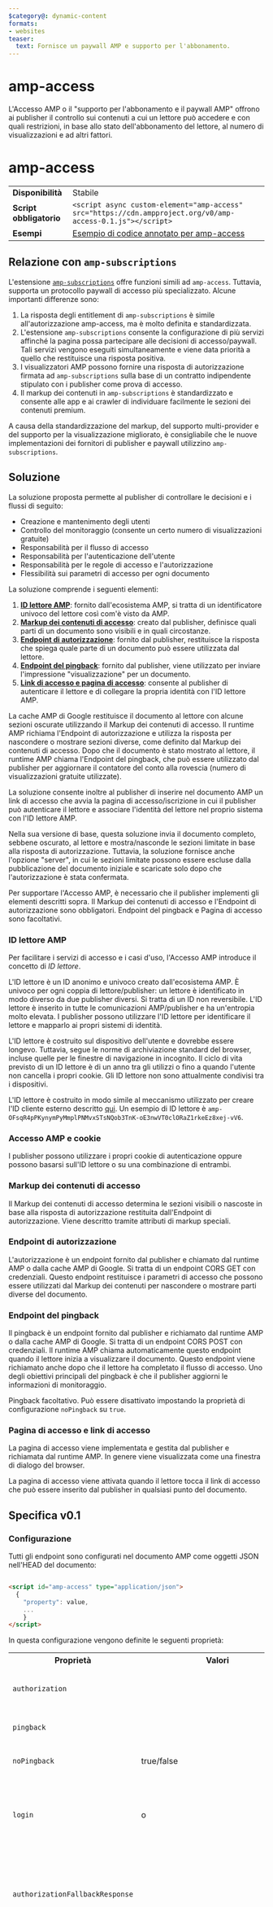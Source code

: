 ```yaml
---
$category@: dynamic-content
formats:
- websites
teaser:
  text: Fornisce un paywall AMP e supporto per l'abbonamento.
---
```


# amp-access

L'Accesso AMP o il "supporto per l'abbonamento e il paywall AMP" offrono ai publisher il controllo sui contenuti a cui un lettore può accedere e con quali restrizioni, in base allo stato dell'abbonamento del lettore, al numero di visualizzazioni e ad altri fattori.

# amp-access


<!--- Reformatted by Reftar! for AMP (go/reftar) on 2019-06-13 -->
<!---
Copyright 2015 The AMP HTML Authors. All Rights Reserved.

Licensed under the Apache License, Version 2.0 (the "License");
you may not use this file except in compliance with the License.
You may obtain a copy of the License at

      http://www.apache.org/licenses/LICENSE-2.0

Unless required by applicable law or agreed to in writing, software
distributed under the License is distributed on an "AS-IS" BASIS,
WITHOUT WARRANTIES OR CONDITIONS OF ANY KIND, either express or implied.
See the License for the specific language governing permissions and
limitations under the License.
-->

<table>
  <tr>
    <td><strong>Disponibilità</strong></td>
    <td>Stabile</td>
  </tr><tr>
  <td class="col-fourty"><strong>Script obbligatorio</strong></td>
  <td>
    <div>
      <code>&lt;script async custom-element="amp-access" src="https://cdn.ampproject.org/v0/amp-access-0.1.js">&lt;/script></code>
    </div>
  </td>
</tr>
<tr>
  <td class="col-fourty"><strong>Esempi</strong></td>
  <td><a href="https://ampbyexample.com/components/amp-access/">Esempio di codice annotato per amp-access</a></td>
</tr>
</table>

## Relazione con `amp-subscriptions`

L'estensione [`amp-subscriptions`](../amp-subscriptions/amp-subscriptions.md) offre funzioni simili ad `amp-access`. Tuttavia, supporta un protocollo paywall di accesso più specializzato. Alcune importanti differenze sono:

1. La risposta degli entitlement di `amp-subscriptions` è simile all'autorizzazione amp-access, ma è molto definita e standardizzata.
1. L'estensione `amp-subscriptions` consente la configurazione di più servizi affinché la pagina possa partecipare alle decisioni di accesso/paywall. Tali servizi vengono eseguiti simultaneamente e viene data priorità a quello che restituisce una risposta positiva.
1. I visualizzatori AMP possono fornire una risposta di autorizzazione firmata ad `amp-subscriptions` sulla base di un contratto indipendente stipulato con i publisher come prova di accesso.
1. Il markup dei contenuti in `amp-subscriptions` è standardizzato e consente alle app e ai crawler di individuare facilmente le sezioni dei contenuti premium.

A causa della standardizzazione del markup, del supporto multi-provider e del supporto per la visualizzazione migliorato, è consigliabile che le nuove implementazioni dei fornitori di publisher e paywall utilizzino `amp-subscriptions`.

## Soluzione

La soluzione proposta permette al publisher di controllare le decisioni e i flussi di seguito:

- Creazione e mantenimento degli utenti
- Controllo del monitoraggio (consente un certo numero di visualizzazioni gratuite)
- Responsabilità per il flusso di accesso
- Responsabilità per l'autenticazione dell'utente
- Responsabilità per le regole di accesso e l'autorizzazione
- Flessibilità sui parametri di accesso per ogni documento

La soluzione comprende i seguenti elementi:

1. [**ID lettore AMP**](#amp-reader-id): fornito dall'ecosistema AMP, si tratta di un identificatore univoco del lettore così com'è visto da AMP.
1. [**Markup dei contenuti di accesso**](#access-content-markup): creato dal publisher, definisce quali parti di un documento sono visibili e in quali circostanze.
1. [**Endpoint di autorizzazione**](#authorization-endpoint): fornito dal publisher, restituisce la risposta che spiega quale parte di un documento può essere utilizzata dal lettore.
1. [**Endpoint del pingback**](#pingback-endpoint): fornito dal publisher, viene utilizzato per inviare l'impressione "visualizzazione" per un documento.
1. [**Link di accesso e pagina di accesso**](#login-page-and-login-link): consente al publisher di autenticare il lettore e di collegare la propria identità con l'ID lettore AMP.

La cache AMP di Google restituisce il documento al lettore con alcune sezioni oscurate utilizzando il Markup dei contenuti di accesso. Il runtime AMP richiama l'Endpoint di autorizzazione e utilizza la risposta per nascondere o mostrare sezioni diverse, come definito dal Markup dei contenuti di accesso. Dopo che il documento è stato mostrato al lettore, il runtime AMP chiama l'Endpoint del pingback, che può essere utilizzato dal publisher per aggiornare il contatore del conto alla rovescia (numero di visualizzazioni gratuite utilizzate).

La soluzione consente inoltre al publisher di inserire nel documento AMP un link di accesso che avvia la pagina di accesso/iscrizione in cui il publisher può autenticare il lettore e associare l'identità del lettore nel proprio sistema con l'ID lettore AMP.

Nella sua versione di base, questa soluzione invia il documento completo, sebbene oscurato, al lettore e mostra/nasconde le sezioni limitate in base alla risposta di autorizzazione. Tuttavia, la soluzione fornisce anche l'opzione "server", in cui le sezioni limitate possono essere escluse dalla pubblicazione del documento iniziale e scaricate solo dopo che l'autorizzazione è stata confermata.

Per supportare l'Accesso AMP, è necessario che il publisher implementi gli elementi descritti sopra. Il Markup dei contenuti di accesso e l'Endpoint di autorizzazione sono obbligatori. Endpoint del pingback e Pagina di accesso sono facoltativi.

### ID lettore AMP

Per facilitare i servizi di accesso e i casi d'uso, l'Accesso AMP introduce il concetto di *ID lettore*.

L'ID lettore è un ID anonimo e univoco creato dall'ecosistema AMP. È univoco per ogni coppia di lettore/publisher: un lettore è identificato in modo diverso da due publisher diversi. Si tratta di un ID non reversibile. L'ID lettore è inserito in tutte le comunicazioni AMP/publisher e ha un'entropia molto elevata. I publisher possono utilizzare l'ID lettore per identificare il lettore e mapparlo ai propri sistemi di identità.

L'ID lettore è costruito sul dispositivo dell'utente e dovrebbe essere longevo. Tuttavia, segue le norme di archiviazione standard del browser, incluse quelle per le finestre di navigazione in incognito. Il ciclo di vita previsto di un ID lettore è di un anno tra gli utilizzi o fino a quando l'utente non cancella i propri cookie. Gli ID lettore non sono attualmente condivisi tra i dispositivi.

L'ID lettore è costruito in modo simile al meccanismo utilizzato per creare l'ID cliente esterno descritto [qui](https://docs.google.com/document/d/1f7z3X2GM_ASb3ZCI_7tngglxwS6WoWi1EB3aKzdf6vo/edit#heading=h.hb9q0wpwwhuf). Un esempio di ID lettore è `amp-OFsqR4pPKynymPyMmplPNMvxSTsNQob3TnK-oE3nwVT0clORaZ1rkeEz8xej-vV6`.

### Accesso AMP e cookie

I publisher possono utilizzare i propri cookie di autenticazione oppure possono basarsi sull'ID lettore o su una combinazione di entrambi.

### Markup dei contenuti di accesso

Il Markup dei contenuti di accesso determina le sezioni visibili o nascoste in base alla risposta di autorizzazione restituita dall'Endpoint di autorizzazione. Viene descritto tramite attributi di markup speciali.

### Endpoint di autorizzazione

L'autorizzazione è un endpoint fornito dal publisher e chiamato dal runtime AMP o dalla cache AMP di Google. Si tratta di un endpoint CORS GET con credenziali. Questo endpoint restituisce i parametri di accesso che possono essere utilizzati dal Markup dei contenuti per nascondere o mostrare parti diverse del documento.

### Endpoint del pingback

Il pingback è un endpoint fornito dal publisher e richiamato dal runtime AMP o dalla cache AMP di Google. Si tratta di un endpoint CORS POST con credenziali. Il runtime AMP chiama automaticamente questo endpoint quando il lettore inizia a visualizzare il documento. Questo endpoint viene richiamato anche dopo che il lettore ha completato il flusso di accesso. Uno degli obiettivi principali del pingback è che il publisher aggiorni le informazioni di monitoraggio.

Pingback facoltativo. Può essere disattivato impostando la proprietà di configurazione `noPingback` su `true`.

### Pagina di accesso e link di accesso

La pagina di accesso viene implementata e gestita dal publisher e richiamata dal runtime AMP. In genere viene visualizzata come una finestra di dialogo del browser.

La pagina di accesso viene attivata quando il lettore tocca il link di accesso che può essere inserito dal publisher in qualsiasi punto del documento.

## Specifica v0.1

### Configurazione

Tutti gli endpoint sono configurati nel documento AMP come oggetti JSON nell'HEAD del documento:

```html

<script id="amp-access" type="application/json">
  {
    "property": value,
    ...
    }
</script>

```

In questa configurazione vengono definite le seguenti proprietà:

<table>
  <tr>
    <th>Proprietà</th>
    <th>Valori</th>
    <th>Descrizione</th>
  </tr>
  <tr>
    <td class="col-fourty"><code>authorization</code></td>
    <td><URL></td>
    <td>L'URL HTTPS dell'Endpoint di autorizzazione.</td>
  </tr>
  <tr>
    <td class="col-fourty"><code>pingback</code></td>
    <td><URL></td>
    <td>L'URL HTTPS dell'Endpoint del pingback.</td>
  </tr>
  <tr>
    <td class="col-fourty"><code>noPingback</code></td>
    <td>true/false</td>
    <td>Quando è true, disattiva il pingback.</td>
  </tr>
  <tr>
    <td class="col-fourty"><code>login</code></td>
    <td class="col-twenty"><URL> o<br><Map [string, URL]></td>
    <td>L'URL HTTPS della pagina di accesso o un insieme di URL per i diversi tipi di pagine di accesso.</td>
  </tr>
  <tr>
    <td class="col-fourty"><code>authorizationFallbackResponse</code></td>
    <td><object></td>
    <td>L'oggetto JSON da utilizzare al posto della risposta di autorizzazione se non viene eseguita.</td>
  </tr>
  <tr>
    <td class="col-fourty"><code>authorizationTimeout</code></td>
    <td><number></td>
    <td>Timeout (in millisecondi) dopo il quale la richiesta di autorizzazione viene considerata non riuscita. Il valore predefinito è 3000. Valori superiori a 3000 sono consentiti solo nell'ambiente di sviluppo. </td>
  </tr>
  <tr>
    <td class="col-fourty"><code>type</code></td>
    <td>"client" o "server"</td>
    <td>L'impostazione predefinita è "client". L'opzione "server" è in fase di progettazione e questi documenti verranno aggiornati quando sarà pronta.</td>
  </tr>
  <tr>
    <td class="col-fourty"><code>namespace</code></td>
    <td>stringa</td>
    <td>L'impostazione predefinita è vuota. Lo spazio dei nomi è obbligatorio se vengono specificati più provider di accesso.</td>
  </tr>
</table>

I valori *<URL>* specificano gli URL HTTPS con le variabili di sostituzione. Le variabili di sostituzione sono trattate in modo più dettagliato nella sezione [Variabili URL di accesso](#access-url-variables) di seguito.

Ecco un esempio di configurazione dell'Accesso AMP:

```html

<script id="amp-access" type="application/json">
{
  "authorization":
      "https://pub.com/amp-access?rid=READER_ID&url=SOURCE_URL",
  "pingback":
      "https://pub.com/amp-ping?rid=READER_ID&url=SOURCE_URL",
  "login":
      "https://pub.com/amp-login?rid=READER_ID&url=SOURCE_URL",
  "authorizationFallbackResponse": {"error": true}
}
</script>

```

#### Più provider di accesso

È possibile specificare più provider di accesso utilizzando un array anziché un singolo oggetto e fornendo un `namespace` per ogni voce.

```html

<script id="amp-access" type="application/json">
[
  {
    "property": value,
    ...
    "namespace": value
  },
  ...
[
</script>
```

### Variabili URL di accesso

Al momento di configurare gli URL per vari endpoint, il publisher può utilizzare le variabili di sostituzione. L'elenco completo di queste variabili è definito in [Specifica Variabili AMP](https://github.com/ampproject/amphtml/blob/master/spec/amp-var-substitutions.md). Inoltre, questa specifica aggiunge alcune variabili specifiche di accesso, ad esempio `READER_ID` e `AUTHDATA`. Alcune delle variabili più pertinenti sono descritte nella seguente tabella:

<table>
  <tr>
    <th>Variabile</th>
    <th>Descrizione</th>
  </tr>
  <tr>
    <td class="col-thirty"><code>READER_ID</code></td>
    <td>L'ID lettore AMP.</td>
  </tr>
  <tr>
    <td class="col-thirty"><code>AUTHDATA(field)</code></td>
    <td>Il valore del campo nella risposta di autorizzazione.</td>
  </tr>
  <tr>
    <td class="col-thirty"><code>RETURN_URL</code></td>
    <td>Il segnaposto per l'URL di ritorno specificato dal runtime AMP per una finestra di dialogo di accesso a cui ritornare.</td>
  </tr>
  <tr>
    <td class="col-thirty"><code>SOURCE_URL</code></td>
    <td>L'URL di origine di questo documento AMP. Se il documento è gestito da una CDN, AMPDOC_URL sarà un URL CDN, mentre SOURCE_URL sarà l'URL di origine originale.</td>
  </tr>
  <tr>
    <td class="col-thirty"><code>AMPDOC_URL</code></td>
    <td>L'URL di questo documento AMP.</td>
  </tr>
  <tr>
    <td class="col-thirty"><code>CANONICAL_URL</code></td>
    <td>L'URL canonico di questo documento AMP.</td>
  </tr>
  <tr>
    <td class="col-thirty"><code>DOCUMENT_REFERRER</code></td>
    <td>L'URL referrer.</td>
  </tr>
  <tr>
    <td class="col-thirty"><code>VIEWER</code></td>
    <td>L'URL del visualizzatore AMP.</td>
  </tr>
  <tr>
    <td class="col-thirty"><code>RANDOM</code></td>
    <td>Un numero casuale. Utile per evitare la memorizzazione nella cache del browser.</td>
  </tr>
</table>

Di seguito è riportato un esempio dell'URL esteso con ID lettore, URL canonico, informazioni sul referrer e cachebuster casuale:
```text
https://pub.com/access?
  rid=READER_ID
  &url=CANONICAL_URL
  &ref=DOCUMENT_REFERRER
  &_=RANDOM
```

La variabile AUTHDATA è disponibile per gli URL pingback e di accesso. Consente di trasmettere qualsiasi campo nella risposta di autorizzazione come parametro URL. Ad esempio, `AUTHDATA(isSubscriber)`. Anche le espressioni nidificate sono consentite, ad esempio `AUTHDATA(other.isSubscriber)`. Se utilizzi gli spazi dei nomi, questi possono essere anteposti al campo, ad esempio `AUTHDATA(anamespace.afield)`.

### Markup dei contenuti di accesso

Il Markup dei contenuti di accesso descrive le sezioni visibili o nascoste. Comprende due attributi AMP: `amp-access` e `amp-access-hide` che possono essere inseriti su qualsiasi elemento HTML.

L'attributo `amp-access` fornisce l'espressione che produce true o false in base alla risposta di autorizzazione restituita dall'Endpoint di autorizzazione. Il valore risultante indica se l'elemento e i suoi contenuti sono visibili o meno.

Il valore <code>amp-access</code> è un'espressione booleana definita in un linguaggio simile a SQL. La grammatica è definita nell'<a href="#appendix-a-amp-access-expression-grammar">Appendice A.</a> Si definisce come segue: ```html

<div amp-access="expression">…</div>
```Proprietà e valori fanno riferimento alle proprietà e ai valori della risposta di autorizzazione restituita dall'Endpoint di autorizzazione. Questo fornisce un sistema flessibile per supportare diversi scenari di accesso. Se utilizzi gli spazi dei nomi, basta anteporre gli spazi dei nomi ai nomi delle proprietà, ad esempio `anamespace.aproperty`.

L'attributo "amp-access-hide" può essere utilizzato per nascondere in modo ottimistico l'elemento prima della ricezione della risposta di autorizzazione, che può mostrarlo. Fornisce la semantica di "invisibile per impostazione predefinita". La risposta di autorizzazione restituita dall'autorizzazione in un secondo momento può annullare questa impostazione predefinita e rendere visibile la sezione. Se l'attributo `amp-access-hide` viene omesso, la sezione verrà mostrata/inclusa per impostazione predefinita. L'attributo "amp-access-hide" può essere utilizzato solo in combinazione con l'attributo "amp-access".
```html
<div amp-access="expression" amp-access-hide>…</div>
```

Se la richiesta di autorizzazione non va a buon fine, le espressioni "amp-access" non vengono valutate e a determinare se una sezione è visibile o nascosta è la presenza dell'attributo "amp-access-hide" inizialmente fornito dal documento.

Possiamo estendere l'insieme di attributi "amp-access-*" se necessario per supportare diverse esigenze di visualizzazione e offuscamento.*

Se la richiesta di autorizzazione non va a buon fine e la risposta "authorizationFallbackResponse" non è specificata nella documentazione, le espressioni "amp-access" non vengono valutate e a determinare se una sezione è visibile o nascosta è la presenza dell'attributo "amp-access-hide" inizialmente fornito dal documento.

Ecco un esempio che mostra il link di accesso o i contenuti completi in base allo stato dell'abbonamento:
```html
<header>
  Title of the document
</header>
<div>
  First snippet in the document.
</div>

<div amp-access="NOT subscriber" amp-access-hide>
  <a on="tap:amp-access.login">Become a subscriber now!</a>
</div>

<div amp-access="subscriber">
  Full content.
</div>

```
Qui:
- *subscriber* è un campo booleano nella risposta di autorizzazione restituita dall'Endpoint di autorizzazione. Questa sezione è nascosta per impostazione predefinita, dato che è facoltativa.
- Questo esempio sceglie di mostrare tutti i contenuti in modo ottimistico.

Ecco un altro esempio che mostra al lettore la dichiarazione di non responsabilità sullo stato del monitoraggio:
```html
{% raw %}
<section amp-access="views <= maxViews">
  <template amp-access-template type="amp-mustache">
    You are reading article {{views}} out of {{maxViews}}.
  </template>
</section>
{% endraw %}
```

Ed ecco un altro esempio che mostra contenuti aggiuntivi agli abbonati premium:
```html
<section amp-access="subscriptonType = 'premium'">
  Shhh… No one but you can read this content.
</section>
```

### Endpoint di autorizzazione

L'autorizzazione viene configurata tramite la proprietà `authorization` nella sezione [Configurazione dell'Accesso AMP](#configuration). Si tratta di un endpoint CORS GET con credenziali. Per sapere come garantire la sicurezza di questa richiesta, vedi [CORS Origin Security](#cors-origin-security).

L'autorizzazione può assumere qualsiasi parametro, come definito nella sezione [Variabili URL di accesso](#access-url-variables). Ad esempio, potrebbe trasmettere l'ID lettore AMP e l'URL del documento. Oltre ai parametri URL, il publisher può utilizzare qualsiasi informazione fornita naturalmente tramite protocollo HTTP, ad esempio l'indirizzo IP del lettore. È obbligatorio includere il `READER_ID`.

Questo endpoint produce la risposta di autorizzazione che può essere utilizzata nelle espressioni di markup dei contenuti per mostrare/nascondere parti diverse dei contenuti.

Il formato della richiesta è:
```text
https://publisher.com/amp-access.json?
rid=READER_ID
&url=SOURCE_URL
```
La risposta è un oggetto JSON in formato libero: può contenere proprietà e valori con poche limitazioni. Le limitazioni sono:
- I nomi delle proprietà devono essere conformi alle restrizioni definite dalla grammatica delle espressioni `amp-access` (vedi [Appendice A](#appendix-a-amp-access-expression-grammar)). Questo significa principalmente che i nomi delle proprietà non possono contenere spazi, trattini e altri caratteri non conformi alla specifica "amp-access".
- I valori delle proprietà possono essere solo uno dei seguenti tipi: stringa, numero, booleano.
- I valori possono essere nidificati anche come oggetti con valori dello stesso tipo: stringa, numero, booleano.
- Le dimensioni totali della risposta di autorizzazione serializzata non possono superare 500 byte.
- Accertati che la risposta non includa informazioni personali (PII) o dati di identificazione personale.

Di seguito è riportato un breve elenco di possibili idee per le proprietà che possono essere restituite dall'Endpoint di autorizzazione:
- Informazioni di monitoraggio: numero massimo di visualizzazioni consentite e numero corrente di visualizzazioni.
- Se ha eseguito l'accesso il lettore o un abbonato.
- Una descrizione più dettagliata dell'abbonamento: base, premium
- Dati geografici: paese, regione, area geografica di pubblicazione personalizzata

Ecco un esempio della risposta quando il lettore non è un abbonato e ha un limite di 10 articoli al mese e ne ha già visualizzati 6:
```json
{
  "maxViews": 10,
  "currentViews": 6,
  "subscriber": false
}
```
Ecco un esempio della risposta quando il lettore è connesso e ha un tipo di abbonamento premium:
```json
{
  "loggedIn": true,
  "subscriptionType": "premium"
}
```
Questo RPC può essere richiamato nella fase di prerendering e quindi non dovrebbe essere utilizzato per il conto alla rovescia del contatore dato che il lettore potrebbe non vedere mai il documento.

Un'altra considerazione importante è che in alcuni casi il Runtime AMP potrebbe dover richiamare più volte l'Endpoint di Autorizzazione per ogni impressione del documento. Questo può verificarsi quando il Runtime AMP ritiene che i parametri di accesso per il lettore siano cambiati in modo significativo, ad esempio dopo un flusso di accesso riuscito.

La risposta di autorizzazione può essere utilizzata dal Runtime AMP ed estensioni per tre diversi scopi:

1. Durante la valutazioni delle espressioni `amp-access`.
2. Durante la valutazione di modelli `<template>`, come ad esempio `amp-mustache`.
3. Quando fornisci variabili aggiuntive agli URL del pingback e di accesso utilizzando `AUTHDATA(field)`.

L'Endpoint di autorizzazione viene richiamato dal Runtime AMP come endpoint CORS accreditato. Pertanto, deve implementare il protocollo CORS. Dovrebbe utilizzare CORS Origin e l'origine della fonte per limitare l'accesso a questo servizio, come descritto nella sezione [CORS Origin Security](#cors-origin-security). Questo endpoint potrebbe utilizzare i cookie del publisher per le sue esigenze. Ad esempio, può implementare l'associazione tra l'ID lettore e l'identità utente del publisher stesso. AMP stesso non ha bisogno di essere informato di ciò (e preferisce così). Per ulteriori dettagli, consulta la documentazione su [ID lettore AMP](#amp-reader-id) e [Accesso AMP e cookie](#amp-access-and-cookies).

Il Runtime AMP (o piuttosto il browser) osserva le intestazioni delle risposte della cache quando richiama l'Endpoint di autorizzazione. Pertanto, le risposte memorizzate nella cache possono essere riutilizzate, il che può essere auspicabile o meno. Se non è il risultato desiderato, il publisher può utilizzare le intestazioni Cache-Control appropriate e/o la sostituzione delle variabili `RANDOM` per l'URL endpoint.

Se la richiesta di autorizzazione non va a buon fine, il Runtime AMP ricorrerà a "authorizationFallbackResponse", se specificato nella configurazione. In questo caso, il flusso di autorizzazione procederà normalmente con il valore della proprietà "authorizationFallbackResponse" al posto della risposta di autorizzazione. Se "authorizationFallbackResponse" non è specificato, il flusso di autorizzazione non andrà a buon fine, quindi le espressioni `amp-access` non verranno valutate e a determinare se una sezione sarà visibile o nascosta sarà la presenza dell'attributo `amp-access-hide` inizialmente fornito dal documento.

La richiesta di autorizzazione scade automaticamente e viene considerata non riuscita dopo tre secondi.

Il Runtime AMP utilizza le seguenti classi CSS durante il flusso di autorizzazione:

1. la classe CSS `amp-access-loading` viene impostata nella radice del documento quando il flusso di autorizzazione inizia e viene rimossa quando questo finisce o non va a buon fine.
2. la classe CSS `amp-access-error` viene impostata nella radice del documento quando il flusso di autorizzazione non va a buon fine.

Nell'opzione *server*, la chiamata all'Endpoint di autorizzazione viene eseguita dalla Cache AMP di Google come un semplice endpoint HTTPS. Ciò significa che in questo caso i cookie del publisher non possono essere recapitati.

### Endpoint del pingback

Il pingback è configurato tramite la proprietà `pingback` nella sezione [Configurazione dell'Accesso AMP](#configuration). Si tratta di un endpoint CORS POST con credenziali. Per sapere come garantire la sicurezza di questa richiesta, vedi [CORS Origin Security](#cors-origin-security).

L'URL del pingback è facoltativo. Può essere disattivato con `"noPingback": true`.

L'URL del pingback può assumere qualsiasi parametro, come definito nella sezione [Variabili URL di accesso]( #access-url-variable). Ad esempio, potrebbe trasmettere l'ID lettore AMP e l'URL del documento. È obbligatorio includere `READER_ID`.

Il pingback non produce una risposta: qualsiasi risposta viene ignorata dal Runtime AMP.

L'endpoint del pingback viene richiamato quando il lettore inizia a visualizzare il documento e dopo che ha completato il flusso di accesso.

Il publisher può scegliere di utilizzare il pingback:
- per contare il numero di visualizzazioni gratuite della pagina
- per il mapping dell'ID lettore AMP all'identità del publisher, poiché come endpoint CORS accreditato, il pingback potrebbe contenere cookie del publisher.

Il formato della richiesta è:
```text
https://publisher.com/amp-pingback?
rid=READER_ID
&url=SOURCE_URL
```

### Pagina di accesso

L'URL della/e pagina/e di accesso viene configurato tramite la proprietà `login` nella sezione [Configurazione dell'Accesso AMP](#configuration).

La configurazione può specificare un singolo URL di accesso o una mappa di URL di accesso inseriti in base al tipo di accesso. Esempio di un singolo URL di accesso:
```json
{
  "login": "https://publisher.com/amp-login.html?rid={READER_ID}"
  }
```

Esempio di più URL di accesso:
```json
{
  "login": {
    "signin": "https://publisher.com/signin.html?rid={READER_ID}",
    "signup": "https://publisher.com/signup.html?rid={READER_ID}"
    }
  }
```

L'URL può assumere qualsiasi parametro, come definito nella sezione [Variabili URL di accesso](#access-url-variables). Ad esempio, potrebbe trasmettere l'ID lettore AMP e l'URL del documento. La sostituzione delle query `RETURN_URL` può essere utilizzata per specificare il parametro di query per l'URL restituito, ad esempio `?ret=RETURN_URL`. L'URL restituito è obbligatorio e se la sostituzione `RETURN_URL` non è specificata, verrà inserito automaticamente con il nome del parametro di query predefinito: "return".

La pagina di accesso è una normale pagina web senza vincoli speciali, a parte il fatto che dovrebbe funzionare correttamente come [finestra di dialogo del browser](https://developer.mozilla.org/en-US/docs/Web/API/Window/open). Per ulteriori dettagli, consulta la sezione [Flusso di accesso](#login-flow).

Il formato della richiesta è:
```text
https://publisher.com/amp-login.html?
rid=READER_ID
&url=SOURCE_URL
&return=RETURN_URL
```
Tieni presente che il parametro URL "return" viene aggiunto automaticamente dal Runtime AMP se non viene specificata la sostituzione `RETURN_URL`. Una volta che la pagina di accesso ha completato il suo lavoro, deve reindirizzare all'URL "return" specificato con il seguente formato:
```text
RETURN_URL#success=true|false
```
Osserva l'utilizzo di un parametro "success" dell'hash dell'URL. Il valore è" "true" o "false" "a seconda che l'accesso abbia esito positivo o venga abbandonato. Se possibile, la pagina di accesso invierà il segnale sia in caso di esito positivo sia in caso di esito negativo.

Se viene restituito il segnale `success=true` , il Runtime AMP richiamerà nuovamente gli Endpoint di autorizzazione e del pingback per aggiornare lo stato del documento e segnalare la "visualizzazione" con il nuovo profilo di accesso.

#### Link di accesso

Il publisher può inserire il link di accesso in qualsiasi punto dei contenuti del documento.

Uno o più URL di accesso sono configurati tramite la proprietà "login" nella sezione [Configurazione dell'Accesso AMP](#configuration).

Il link di accesso può essere dichiarato su qualsiasi elemento HTML che consenta l'attributo "on". In genere, si tratta di un ancoraggio o di un pulsante. Quando un singolo URL di accesso viene configurato, il formato è:
```html <a on="tap:amp-access.login">Login or subscribe</a&gt;</code>

<p>Quando vengono configurati più URL di accesso, il formato è <code>tap:amp-access.login-{type}</code>. Esempio:
    ```html
    <a on="tap:amp-access.login-signup">Subscribe</a>
  ```

  Quando vengono utilizzati gli spazi dei nomi, il formato è `tap:amp-access.login-{namespace}` o `tap:amp-access.login-{namespace}-{type}`.

  AMP non fa distinzione tra login e subscribe. Questa distinzione può essere configurata dal publisher utilizzando più link di URL di accesso o dal profilo del publisher.

## Integrazione con *amp-analytics*

L'integrazione con *amp-analytics* è documentata nel file [amp-access-analytics.md](./amp-access-analytics.md).

## CORS Origin Security

Gli Endpoint di autorizzazione e di pingback sono endpoint CORS e devono implementare il protocollo di sicurezza descritto nella
[Specifica CORS security di AMP](https://www.ampproject.org/docs/fundamentals/amp-cors-requests#cors-security-in-amp).

## Monitoraggio

Il monitoraggio è il sistema per cui al lettore vengono mostrati contenuti premium gratuiti per diverse visualizzazioni di documenti per un periodo di tempo determinato. Una volta raggiunta una determinata quota, viene visualizzato il lettore, al lettore viene mostrato un contenuto parziale appare il paywall con il messaggio di invito ad abbonarsi e il link di registrazione/accesso. Ad esempio, il monitoraggio può essere definito come "Il lettore può leggere 10 articoli al mese gratuitamente".

L'Accesso AMP offre le seguenti funzionalità per l'implementazione dell'accesso monitorato:

1. READER_ID deve essere utilizzato per archiviare le informazioni di monitoraggio. Poiché il publisher non può sempre impostare cookie in un contesto di terze parti, questi dati devono essere archiviati sul server.
2. Il "conteggio delle letture" può essere aggiornato solo nell'Endpoint del pingback.
3. Solo i documenti univoci possono essere conteggiati nella quota. Ad esempio, aggiornare lo stesso documento per dieci volte conta come un'unica visualizzazione. A tal fine, gli Endpoint di autorizzazione e del pingback possono inserire `SOURCE_URL` o variabili URL simili. Vedi [Variabili URL di accesso](#access-url-variables).

## First Click Free

Le norme di First click free (o FCF) di Google sono descritte [qui](https://support.google.com/news/publisher/answer/40543), con l'aggiornamento più recente descritto più dettagliatamente [qui](https://googlewebmastercentral.blogspot.com/2015/09/first-click-free-update.html ).

Per implementare FCF, il publisher deve (1) essere in grado di determinare il servizio di riferimento per ogni visualizzazione e (2) essere in grado di contare il numero di visualizzazioni al giorno per ciascun lettore.

Entrambi i passaggi sono trattati dalle specifiche dell'Accesso AMP. Il referrer può essere inserito negli URL di autorizzazione e del pingback utilizzando la sostituzione dell'URL `DOCUMENT_REFERRER` come descritto in [Variabili URL di Accesso](#access-url-variables). Il conteggio delle visualizzazioni può essere eseguito utilizzando l'endpoint del pingback sul server. È molto simile all'implementazione del monitoraggio descritta in [Monitoraggio](#metering).

## Flusso di accesso

AMP avvia una finestra di dialogo di accesso come finestra proprietaria, popup o scheda. Se possibile, i visualizzatori AMP devono tentare di avviare la finestra di dialogo di accesso nel contesto del browser in modo che possa usufruire delle API browser di primo livello.

Il flusso di accesso viene avviato dal runtime AMP quando il lettore attiva il link di accesso e, in modo descrittivo, procede nel seguente modo:

1. La finestra di dialogo di accesso (finestra proprietaria) viene aperta dal Runtime AMP o Visualizzatore per l'URL di accesso specificato. L'URL contiene un parametro di query URL "URL di ritorno" "aggiuntivo (`&amp;return=RETURN_URL`). Inoltre, è possibile espandere un certo numero di altri parametri nell'URL, ad esempio l'ID lettore. Per ulteriori dettagli, consulta la sezione [Pagina di accesso](#login-page).
2. Il publisher visualizza una pagina di accesso in formato libero.
3. Il lettore segue i passaggi di accesso, come l'inserimento del nome utente/password o l'accesso social.
4. Il lettore invia l'accesso. Il publisher completa l'autenticazione, imposta i cookie e infine reindirizza il lettore all'URL di ritorno precedentemente richiesto. Il reindirizzamento contiene un parametro dell'hash URL `success` che può essere `true` o `false`.
5. La finestra di dialogo di accesso segue il reindirizzamento all'URL di ritorno.
6. Il Runtime AMP re-autorizza il documento.

Solo i passaggi da 2 a 5 richiedono la gestione da parte del publisher: il publisher fornisce solo la propria pagina di accesso e garantisce il reindirizzamento corretto una volta completato. Non ci sono vincoli speciali imposti sulla pagina di accesso, a parte il fatto che dovrebbe funzionare bene come una finestra di dialogo.

Come al solito, l'ID lettore deve essere incluso nella chiamata alla pagina di accesso e può essere utilizzato dal publisher per la mappatura delle identità. Come finestra proprietaria, il publisher riceverà anche i cookie e potrà impostarli. Se risulta che il lettore è già registrato come publisher, è consigliabile che il publisher reindirizzi immediatamente all'URL di ritorno con la risposta `success=true`.

## Glossario AMP

* **Documento AMP**: il documento HTML che segue il formato AMP e approvato dallo strumento di convalida AMP. I documenti AMP possono essere memorizzati nella cache di Google AMP.
* **Strumento di convalida AMP**: il programma che esegue un'analisi statica di un documento HTML e restituisce esito positivo o negativo a seconda che il documento sia conforme o meno al formato AMP.
* **Runtime AMP**: il runtime JavaScript che esegue il documento AMP.
* **Cache AMP di Google**: la cache proxy per i documenti AMP.
* **Visualizzatore AMP**: l'applicazione Web o nativa che visualizza/incorpora i documenti AMP.
* **Publisher.com**: il sito di un publisher AMP.
* **Endpoint CORS**: endpoint HTTPS multiorigine. Per ulteriori informazioni, consulta la pagina [https://developer.mozilla.org/en-US/docs/Web/HTTP/Access_control_CORS](https://developer.mozilla.org/en-US/docs/Web/HTTP/Access_control_CORS). Per sapere come garantire la sicurezza di tali richieste, consulta [CORS Origin Security](#cors-origin-security).
* **Lettore**: la persona che sta visualizzando i documenti AMP.
* **Prerendering AMP**: I visualizzatori AMP possono usufruire del prerendering, che esegue il rendering di un documento nascosto prima che possa essere mostrato. Questo permette un notevole aumento delle prestazioni. Tuttavia, è importante tenere conto del fatto che il prerendering del documento non costituisce una visualizzazione poiché il lettore potrebbe non riuscire mai a visualizzare il documento.

## Revisioni

* 2016-set-02: proprietà di configurazione "noPingback" e pingback facoltativo.
* 2016-mar-03: reinvia pingback dopo l'accesso (v0.5).
* 2016-feb-19: corretti i campioni per rimuovere `{}` dalle sostituzioni delle varianti URL.
* 2016-feb-15: La [Configurazione](#configuration) e l'[Endpoint di autorizzazione](#authorization-endpoint) ora consentono la proprietà "authorizationFallbackResponse", che può essere utilizzata quando l'autorizzazione non va a buon fine.
* 2016-feb-11: Timeout della richiesta di autorizzazione in [Endpoint di autorizzazione](#authorization-endpoint).
* 2016-feb-11: i riferimenti di campo nidificati come `object.field` sono ora consentiti.
* 2016-feb-09: sezioni [First click free](#first-click-free) e [Monitoraggio](#metering).
* 2016-feb-03: Specifiche per la sicurezza "provenienza origine" aggiunte alla sezione [CORS Origin Security](#cors-origin-security).
* 2016-feb-01: Il parametro di query "return" per la pagina di accesso può essere personalizzato utilizzando la sostituzione URL RETURN_URL.

## Appendice A: grammatica delle espressioni "amp-access"

La grammatica BNF più recente è disponibile al file [access-expr-impl.jison](./0.1/access-expr-impl.jison).

L'estratto chiave di questa grammatica è riportato di seguito:

```javascript
search_condition:
  search_condition OR search_condition
  | search_condition AND search_condition
  | NOT search_condition
  | '(' search_condition ')'
  | predicate

predicate:
    comparison_predicate | truthy_predicate

comparison_predicate:
  scalar_exp '=' scalar_exp
  | scalar_exp '!=' scalar_exp
  | scalar_exp '<' scalar_exp
  | scalar_exp '<=' scalar_exp
  | scalar_exp '>' scalar_exp
  | scalar_exp '>=' scalar_exp

truthy_predicate: scalar_exp

scalar_exp: literal | field_ref

field_ref: field_ref '.' field_name | field_name

literal: STRING | NUMERIC | TRUE | FALSE | NULL
```

Tieni presente che le espressioni `amp-access` sono valutate dal Runtime AMP e dalla Cache AMP di Google. Questo NON fa parte delle specifiche che il publisher deve implementare. È qui solo a scopo informativo.

## Informazioni dettagliate

Questa sezione comprende una spiegazione dettagliata del progetto alla base delle specifiche amp-access e chiarisce le scelte di progettazione. Disponibile a breve.

## Convalida

Consulta le [regole di amp-access](https://github.com/ampproject/amphtml/blob/master/extensions/amp-access/validator-amp-access.protoascii) nella specifica dello strumento di convalida AMP.
